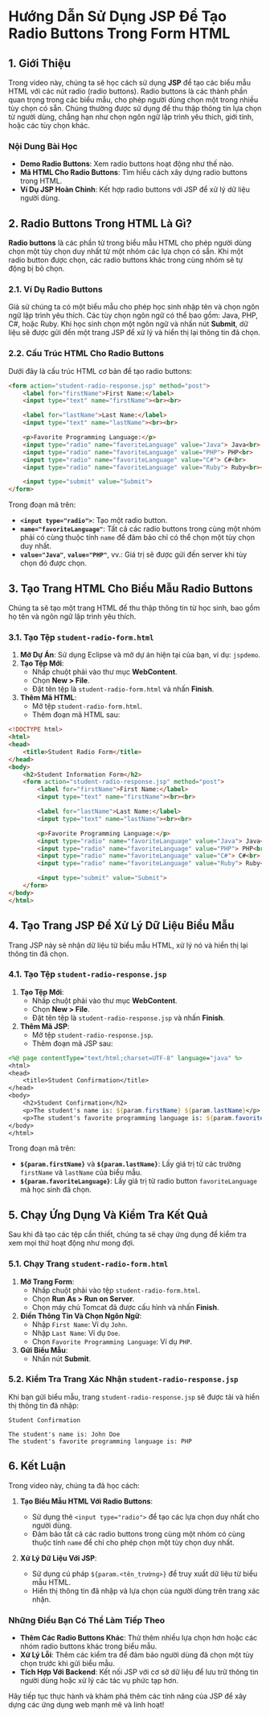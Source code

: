 # Hướng Dẫn Sử Dụng JSP Để Tạo Radio Buttons Trong Form HTML

## 1. Giới Thiệu

Trong video này, chúng ta sẽ học cách sử dụng **JSP** để tạo các biểu mẫu HTML với các nút radio (radio buttons). Radio buttons là các thành phần quan trọng trong các biểu mẫu, cho phép người dùng chọn một trong nhiều tùy chọn có sẵn. Chúng thường được sử dụng để thu thập thông tin lựa chọn từ người dùng, chẳng hạn như chọn ngôn ngữ lập trình yêu thích, giới tính, hoặc các tùy chọn khác.

### Nội Dung Bài Học

- **Demo Radio Buttons**: Xem radio buttons hoạt động như thế nào.
- **Mã HTML Cho Radio Buttons**: Tìm hiểu cách xây dựng radio buttons trong HTML.
- **Ví Dụ JSP Hoàn Chỉnh**: Kết hợp radio buttons với JSP để xử lý dữ liệu người dùng.

## 2. Radio Buttons Trong HTML Là Gì?

**Radio buttons** là các phần tử trong biểu mẫu HTML cho phép người dùng chọn một tùy chọn duy nhất từ một nhóm các lựa chọn có sẵn. Khi một radio button được chọn, các radio buttons khác trong cùng nhóm sẽ tự động bị bỏ chọn.

### 2.1. Ví Dụ Radio Buttons

Giả sử chúng ta có một biểu mẫu cho phép học sinh nhập tên và chọn ngôn ngữ lập trình yêu thích. Các tùy chọn ngôn ngữ có thể bao gồm: Java, PHP, C#, hoặc Ruby. Khi học sinh chọn một ngôn ngữ và nhấn nút **Submit**, dữ liệu sẽ được gửi đến một trang JSP để xử lý và hiển thị lại thông tin đã chọn.

### 2.2. Cấu Trúc HTML Cho Radio Buttons

Dưới đây là cấu trúc HTML cơ bản để tạo radio buttons:

```html
<form action="student-radio-response.jsp" method="post">
    <label for="firstName">First Name:</label>
    <input type="text" name="firstName"><br><br>

    <label for="lastName">Last Name:</label>
    <input type="text" name="lastName"><br><br>

    <p>Favorite Programming Language:</p>
    <input type="radio" name="favoriteLanguage" value="Java"> Java<br>
    <input type="radio" name="favoriteLanguage" value="PHP"> PHP<br>
    <input type="radio" name="favoriteLanguage" value="C#"> C#<br>
    <input type="radio" name="favoriteLanguage" value="Ruby"> Ruby<br><br>

    <input type="submit" value="Submit">
</form>
```

Trong đoạn mã trên:
- **`<input type="radio">`**: Tạo một radio button.
- **`name="favoriteLanguage"`**: Tất cả các radio buttons trong cùng một nhóm phải có cùng thuộc tính `name` để đảm bảo chỉ có thể chọn một tùy chọn duy nhất.
- **`value="Java"`**, **`value="PHP"`**, vv.: Giá trị sẽ được gửi đến server khi tùy chọn đó được chọn.

## 3. Tạo Trang HTML Cho Biểu Mẫu Radio Buttons

Chúng ta sẽ tạo một trang HTML để thu thập thông tin từ học sinh, bao gồm họ tên và ngôn ngữ lập trình yêu thích.

### 3.1. Tạo Tệp `student-radio-form.html`

1. **Mở Dự Án**: Sử dụng Eclipse và mở dự án hiện tại của bạn, ví dụ: `jspdemo`.
2. **Tạo Tệp Mới**:
   - Nhấp chuột phải vào thư mục **WebContent**.
   - Chọn **New > File**.
   - Đặt tên tệp là `student-radio-form.html` và nhấn **Finish**.
3. **Thêm Mã HTML**:
   - Mở tệp `student-radio-form.html`.
   - Thêm đoạn mã HTML sau:

```html
<!DOCTYPE html>
<html>
<head>
    <title>Student Radio Form</title>
</head>
<body>
    <h2>Student Information Form</h2>
    <form action="student-radio-response.jsp" method="post">
        <label for="firstName">First Name:</label>
        <input type="text" name="firstName"><br><br>

        <label for="lastName">Last Name:</label>
        <input type="text" name="lastName"><br><br>

        <p>Favorite Programming Language:</p>
        <input type="radio" name="favoriteLanguage" value="Java"> Java<br>
        <input type="radio" name="favoriteLanguage" value="PHP"> PHP<br>
        <input type="radio" name="favoriteLanguage" value="C#"> C#<br>
        <input type="radio" name="favoriteLanguage" value="Ruby"> Ruby<br><br>

        <input type="submit" value="Submit">
    </form>
</body>
</html>
```

## 4. Tạo Trang JSP Để Xử Lý Dữ Liệu Biểu Mẫu

Trang JSP này sẽ nhận dữ liệu từ biểu mẫu HTML, xử lý nó và hiển thị lại thông tin đã chọn.

### 4.1. Tạo Tệp `student-radio-response.jsp`

1. **Tạo Tệp Mới**:
   - Nhấp chuột phải vào thư mục **WebContent**.
   - Chọn **New > File**.
   - Đặt tên tệp là `student-radio-response.jsp` và nhấn **Finish**.
2. **Thêm Mã JSP**:
   - Mở tệp `student-radio-response.jsp`.
   - Thêm đoạn mã JSP sau:

```jsp
<%@ page contentType="text/html;charset=UTF-8" language="java" %>
<html>
<head>
    <title>Student Confirmation</title>
</head>
<body>
    <h2>Student Confirmation</h2>
    <p>The student's name is: ${param.firstName} ${param.lastName}</p>
    <p>The student's favorite programming language is: ${param.favoriteLanguage}</p>
</body>
</html>
```

Trong đoạn mã trên:
- **`${param.firstName}`** và **`${param.lastName}`**: Lấy giá trị từ các trường `firstName` và `lastName` của biểu mẫu.
- **`${param.favoriteLanguage}`**: Lấy giá trị từ radio button `favoriteLanguage` mà học sinh đã chọn.

## 5. Chạy Ứng Dụng Và Kiểm Tra Kết Quả

Sau khi đã tạo các tệp cần thiết, chúng ta sẽ chạy ứng dụng để kiểm tra xem mọi thứ hoạt động như mong đợi.

### 5.1. Chạy Trang `student-radio-form.html`

1. **Mở Trang Form**:
   - Nhấp chuột phải vào tệp `student-radio-form.html`.
   - Chọn **Run As > Run on Server**.
   - Chọn máy chủ Tomcat đã được cấu hình và nhấn **Finish**.
2. **Điền Thông Tin Và Chọn Ngôn Ngữ**:
   - Nhập `First Name`: Ví dụ `John`.
   - Nhập `Last Name`: Ví dụ `Doe`.
   - Chọn `Favorite Programming Language`: Ví dụ `PHP`.
3. **Gửi Biểu Mẫu**:
   - Nhấn nút **Submit**.

### 5.2. Kiểm Tra Trang Xác Nhận `student-radio-response.jsp`

Khi bạn gửi biểu mẫu, trang `student-radio-response.jsp` sẽ được tải và hiển thị thông tin đã nhập:

```
Student Confirmation

The student's name is: John Doe
The student's favorite programming language is: PHP
```

## 6. Kết Luận

Trong video này, chúng ta đã học cách:

1. **Tạo Biểu Mẫu HTML Với Radio Buttons**:
   - Sử dụng thẻ `<input type="radio">` để tạo các lựa chọn duy nhất cho người dùng.
   - Đảm bảo tất cả các radio buttons trong cùng một nhóm có cùng thuộc tính `name` để chỉ cho phép chọn một tùy chọn duy nhất.

2. **Xử Lý Dữ Liệu Với JSP**:
   - Sử dụng cú pháp `${param.<tên_trường>}` để truy xuất dữ liệu từ biểu mẫu HTML.
   - Hiển thị thông tin đã nhập và lựa chọn của người dùng trên trang xác nhận.

### Những Điều Bạn Có Thể Làm Tiếp Theo

- **Thêm Các Radio Buttons Khác**: Thử thêm nhiều lựa chọn hơn hoặc các nhóm radio buttons khác trong biểu mẫu.
- **Xử Lý Lỗi**: Thêm các kiểm tra để đảm bảo người dùng đã chọn một tùy chọn trước khi gửi biểu mẫu.
- **Tích Hợp Với Backend**: Kết nối JSP với cơ sở dữ liệu để lưu trữ thông tin người dùng hoặc xử lý các tác vụ phức tạp hơn.

Hãy tiếp tục thực hành và khám phá thêm các tính năng của JSP để xây dựng các ứng dụng web mạnh mẽ và linh hoạt!
